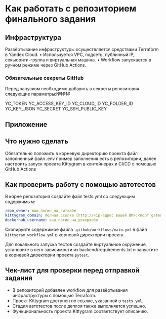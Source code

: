 #  Как работать с репозиторием финального задания

## Инфраструктура

Развёртывание инфраструктуры осуществляется средствами Terraform в Yandex Cloud.
	•	Используется VPC, подсеть, публичный IP, секьюрити-группа и виртуальная машина.
	•	Workflow запускается в ручном режиме через GitHub Actions.

### Обязательные секреты GitHub
Перед запуском необходимо добавить в секреты репозитория следующие параметры:№№№

YC_TOKEN
YC_ACCESS_KEY_ID
YC_CLOUD_ID
YC_FOLDER_ID
YC_KEY_JSON
YC_SECRET
YC_SSH_PUBLIC_KEY

## Приложение

## Что нужно сделать

Обязательно положить в корневую директорию проекта файл заполненный файл .env пример заполнения есть в репозитории, далее настроить запуск проекта Kittygram в контейнерах и CI/CD с помощью GitHub Actions

## Как проверить работу с помощью автотестов

В корне репозитория создайте файл tests.yml со следующим содержимым:
```yaml
repo_owner: ваш_логин_на_гитхабе
kittygram_domain: полная ссылка (http://<ip-адрес вашей ВМ>:<порт gateway>) на ваш проект Kittygram
dockerhub_username: ваш_логин_на_докерхабе
```

Скопируйте содержимое файла `.github/workflows/main.yml` в файл `kittygram_workflow.yml` в корневой директории проекта.

Для локального запуска тестов создайте виртуальное окружение, установите в него зависимости из backend/requirements.txt и запустите в корневой директории проекта `pytest`.

## Чек-лист для проверки перед отправкой задания

- В репозиторий добавлен workflow для развёртывания инфраструктуры с помощью Terraform.
- Проект Kittygram доступен по ссылке, указанной в `tests.yml`.
- Стадия автотестов после деплоя также выполняется успешно.
- Функциональность проекта Kittygram соответствует описанию.
